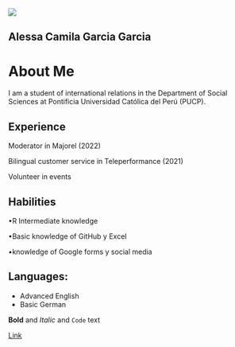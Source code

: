 <img src=(https://github.com/Alessth/alessagarciag.github.io/blob/gh-pages/foto.png)/>


## Alessa Camila Garcia Garcia

About Me
======

I am a student of international relations in the Department of Social Sciences at Pontificia Universidad Católica del Perú (PUCP).

## Experience
Moderator in Majorel (2022)

Bilingual customer service in Teleperformance (2021)

Volunteer in events

## Habilities

•R Intermediate knowledge

•Basic knowledge of GitHub y Excel

•knowledge of Google forms y social media

## Languages:

- Advanced English
- Basic German 

**Bold** and _Italic_ and `Code` text

[Link](url)
